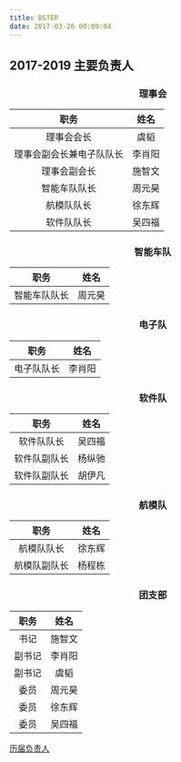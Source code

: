 ```yaml
---
title: BSTER
date: 2017-03-26 00:09:04
---
```


## 2017-2019 主要负责人

### <p align="center">理事会</p>
|职务|姓名|
|:---:|:---:|
|理事会会长|虞韬|
|理事会副会长兼电子队队长|李肖阳|
|理事会副会长|施智文|
|智能车队队长|周元昊|
|航模队队长|徐东辉|
|软件队队长|吴四福|

### <p align="center">智能车队</p>
|职务|姓名|
|:---:|:---:|
|智能车队队长|周元昊|

### <p align="center">电子队</p>
|职务|姓名|
|:---:|:---:|
|电子队队长|李肖阳|


### <p align="center">软件队</p>
|职务|姓名|
|:---:|:---:|
|软件队队长|吴四福|
|软件队副队长|杨纵驰|
|软件队副队长|胡伊凡|

### <p align="center">航模队</p>
|职务|姓名|
|:---:|:---:|
|航模队队长|徐东辉|
|航模队副队长|杨程栋|


###  <p align="center">团支部</p>
|职务|姓名|
|:---:|:---:|
|书记|施智文|
|副书记|李肖阳|
|副书记|虞韬|
|委员|周元昊|
|委员|徐东辉|
|委员|吴四福|


[历届负责人](old/)